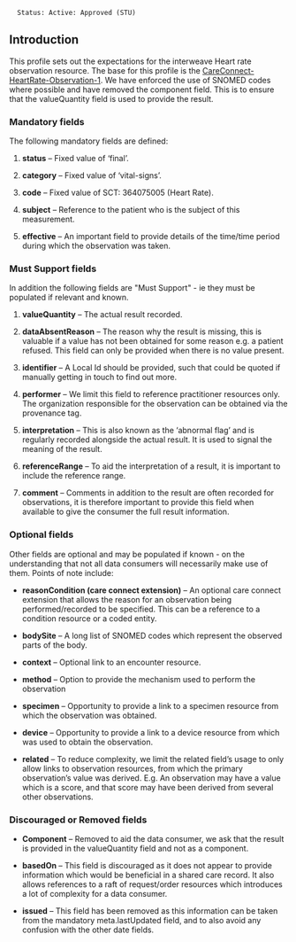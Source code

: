       Status: Active: Approved (STU)

## **Introduction**
This profile sets out the expectations for the interweave Heart rate observation resource. The base for this profile is the [CareConnect-HeartRate-Observation-1](https://simplifier.net/hl7fhircareconnectbaselineforstu3/careconnect-heartrate-observation-1). We have enforced the use of SNOMED codes where possible and have removed the component field. This is to ensure that the valueQuantity field is used to provide the result. 

### **Mandatory fields**
The following mandatory fields are defined:

1. **status** –  Fixed value of ‘final’.

2. **category** – Fixed value of ‘vital-signs’.

3. **code** – Fixed value of  SCT: 364075005 (Heart Rate).

4. **subject** – Reference to the patient who is the subject of this measurement. 

5. **effective** – An important field to provide details of the time/time period during which the observation was taken.

### **Must Support fields**
In addition the following fields are "Must Support" - ie they must be populated if relevant and known. 

1. **valueQuantity** – The actual result recorded.

2. **dataAbsentReason** – The reason why the result is missing, this is valuable if a value has not been obtained for some reason e.g. a patient refused. This field can only be provided when there is no value present.

3. **identifier** – A Local Id should be provided, such that could be quoted if manually getting in touch to find out more.

4. **performer** – We limit this field to reference practitioner resources only. The organization responsible for the observation can be obtained via the provenance tag.

5. **interpretation** – This is also known as the ‘abnormal flag’ and is regularly recorded alongside the actual result. It is used to signal the meaning of the result.

6. **referenceRange** – To aid the interpretation of a result, it is important to include the reference range.

7. **comment** – Comments in addition to the result are often recorded for observations, it is therefore important to provide this field when available to give the consumer the full result information.

### **Optional fields**
Other fields are optional and may be populated if known - on the understanding that not all data consumers will necessarily make use of them. Points of note include:

 - **reasonCondition (care connect extension)** – An optional care connect extension that allows the reason for an observation being performed/recorded to be specified. This can be a reference to a condition resource or a coded entity.
 
 - **bodySite** – A long list of SNOMED codes which represent the observed parts of the body.
 
 - **context** – Optional link to an encounter resource.
 
 - **method** – Option to provide the mechanism used to perform the observation
 
 - **specimen** – Opportunity to provide a link to a specimen resource from which the observation was obtained.
 
 - **device** – Opportunity to provide a link to a device resource from which was used to obtain the observation.
 
 - **related** – To reduce complexity, we limit the related field’s usage to only allow links to observation resources, from which the primary observation’s value was derived. E.g. An observation may have a value which is a score, and that score may have been derived from several other observations.

### **Discouraged or Removed fields**

 - **Component** – Removed to aid the data consumer, we ask that the result is provided in the valueQuantity field and not as a component.

 - **basedOn** – This field is discouraged as it does not appear to provide information which would be beneficial in a shared care record. It also allows references to a raft of request/order resources which introduces a lot of complexity for a data consumer.
 
 - **issued** –  This field has been removed as this information can be taken from the mandatory meta.lastUpdated field, and to also avoid any confusion with the other date fields.